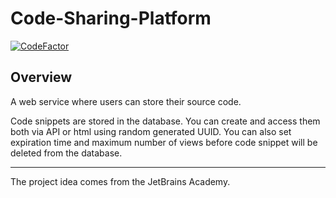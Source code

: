 # Code-Sharing-Platform
[![CodeFactor](https://www.codefactor.io/repository/github/s-porebski/code-sharing-platform/badge)](https://www.codefactor.io/repository/github/s-porebski/code-sharing-platform)

## Overview
A web service where users can store their source code.

Code snippets are stored in the database. You can create and access them both via API or html using random generated UUID.
You can also set expiration time and maximum number of views before code snippet will be deleted from the database.

------------
The project idea comes from the JetBrains Academy.
